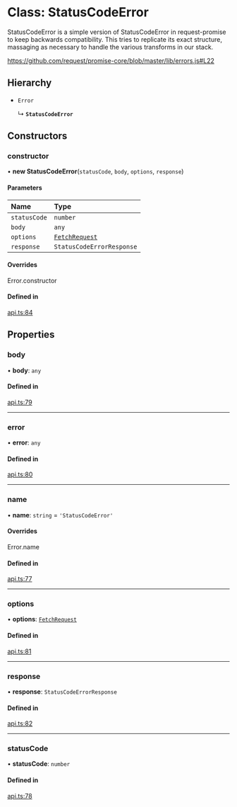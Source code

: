 # Class: StatusCodeError

StatusCodeError is a simple version of StatusCodeError in request-promise to keep backwards compatibility.
This tries to replicate its exact structure, massaging as necessary to handle the various transforms
in our stack.

https://github.com/request/promise-core/blob/master/lib/errors.js#L22

## Hierarchy

- `Error`

  ↳ **`StatusCodeError`**

## Constructors

### constructor

• **new StatusCodeError**(`statusCode`, `body`, `options`, `response`)

#### Parameters

| Name | Type |
| :------ | :------ |
| `statusCode` | `number` |
| `body` | `any` |
| `options` | [`FetchRequest`](../interfaces/FetchRequest.md) |
| `response` | `StatusCodeErrorResponse` |

#### Overrides

Error.constructor

#### Defined in

[api.ts:84](https://github.com/coda/packs-sdk/blob/main/api.ts#L84)

## Properties

### body

• **body**: `any`

#### Defined in

[api.ts:79](https://github.com/coda/packs-sdk/blob/main/api.ts#L79)

___

### error

• **error**: `any`

#### Defined in

[api.ts:80](https://github.com/coda/packs-sdk/blob/main/api.ts#L80)

___

### name

• **name**: `string` = `'StatusCodeError'`

#### Overrides

Error.name

#### Defined in

[api.ts:77](https://github.com/coda/packs-sdk/blob/main/api.ts#L77)

___

### options

• **options**: [`FetchRequest`](../interfaces/FetchRequest.md)

#### Defined in

[api.ts:81](https://github.com/coda/packs-sdk/blob/main/api.ts#L81)

___

### response

• **response**: `StatusCodeErrorResponse`

#### Defined in

[api.ts:82](https://github.com/coda/packs-sdk/blob/main/api.ts#L82)

___

### statusCode

• **statusCode**: `number`

#### Defined in

[api.ts:78](https://github.com/coda/packs-sdk/blob/main/api.ts#L78)
